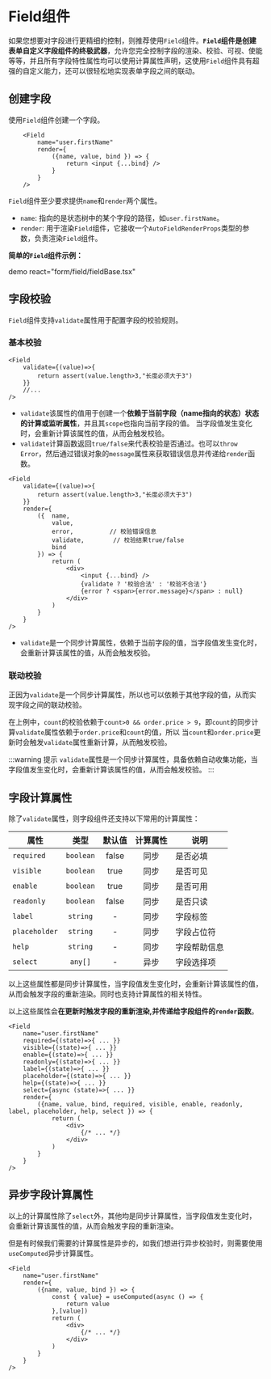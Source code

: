 # Field组件

如果您想要对字段进行更精细的控制，则推荐使用`Field`组件。**`Field`组件是创建表单自定义字段组件的终极武器**，允许您完全控制字段的渲染、校验、可视、使能等等，并且所有字段特性属性均可以使用计算属性声明，这使用`Field`组件具有超强的自定义能力，还可以很轻松地实现表单字段之间的联动。

## 创建字段

使用`Field`组件创建一个字段。

```tsx
    <Field  
        name="user.firstName" 
        render={
            ({name, value, bind }) => {
                return <input {...bind} />
            }
        }
    />
```

`Field`组件至少要求提供`name`和`render`两个属性。

- `name`: 指向的是状态树中的某个字段的路径，如`user.firstName`。
- `render`: 用于渲染`Field`组件，它接收一个`AutoFieldRenderProps`类型的参数，负责渲染`Field`组件。

**简单的`Field`组件示例：**

demo react="form/field/fieldBase.tsx" 


## 字段校验

`Field`组件支持`validate`属性用于配置字段的校验规则。

### 基本校验

```tsx
<Field
    validate={(value)=>{
        return assert(value.length>3,"长度必须大于3")
    }}
    //...
/>
```

- `validate`该属性的值用于创建一个**依赖于当前字段（name指向的状态）状态的计算或监听属性**，并且其`scope`也指向当前字段的值。
当字段值发生变化时，会重新计算该属性的值，从而会触发校验。
- `validate`计算函数返回`true/false`来代表校验是否通过。也可以`throw Error`，然后通过错误对象的`message`属性来获取错误信息并传递给`render`函数。
 

```tsx {8-9}
<Field
    validate={(value)=>{
        return assert(value.length>3,"长度必须大于3")
    }}
    render={
        ({  name, 
            value, 
            error,          // 校验错误信息
            validate,        // 校验结果true/false
            bind
        }) => {
            return (
                <div>
                    <input {...bind} />
                    {validate ? '校验合法' : '校验不合法'}
                    {error ? <span>{error.message}</span> : null}
                </div>
            )
        }
    }
/>
```

- `validate`是一个同步计算属性，依赖于当前字段的值，当字段值发生变化时，会重新计算该属性的值，从而会触发校验。

### 联动校验

正因为`validate`是一个同步计算属性，所以也可以依赖于其他字段的值，从而实现字段之间的联动校验。

<demo react="form/validate/linkageValidate.tsx" />

在上例中，`count`的校验依赖于`count>0 && order.price > 9`，即`count`的同步计算`validate`属性依赖于`order.price`和`count`的值，所以
当`count`和`order.price`更新时会触发`validate`属性重新计算，从而触发校验。

:::warning 提示
`validate`属性是一个同步计算属性，具备依赖自动收集功能，当字段值发生变化时，会重新计算该属性的值，从而会触发校验。
:::


## 字段计算属性

除了`validate`属性，则字段组件还支持以下常用的计算属性：

| 属性 | 类型 | 默认值 |计算属性 |  说明 |
| --- | :---: | :---: | :---: | --- |
| `required` | `boolean` | false | 同步 |  是否必填 |
| `visible` |  `boolean` | true | 同步 | 是否可见 |
| `enable` |  `boolean` | true | 同步 | 是否可用 |
| `readonly` |  `boolean` | false | 同步 | 是否只读 |
| `label` |  `string` | - |同步 | 字段标签 |
| `placeholder` |  `string` | - | 同步 | 字段占位符 |
| `help` |  `string` | - | 同步 | 字段帮助信息 |
| `select` | `any[]` | - | 异步 | 字段选择项 |

以上这些属性都是同步计算属性，当字段值发生变化时，会重新计算该属性的值，从而会触发字段的重新渲染。同时也支持计算属性的相关特性。

以上这些属性会**在更新时触发字段的重新渲染,并传递给字段组件的`render`函数**。

```tsx {3-10,12}
<Field
    name="user.firstName"
    required={(state)=>{ ... }}
    visible={(state)=>{ ... }}
    enable={(state)=>{ ... }}
    readonly={(state)=>{ ... }}
    label={(state)=>{ ... }}
    placeholder={(state)=>{ ... }}
    help={(state)=>{ ... }}
    select={async (state)=>{ ... }}
    render={
        ({name, value, bind, required, visible, enable, readonly, label, placeholder, help, select }) => {
            return (
                <div>
                    {/* ... */}
                </div>
            )
        }
    }
/>
```

## 异步字段计算属性

以上的计算属性除了`select`外，其他均是同步计算属性，当字段值发生变化时，会重新计算该属性的值，从而会触发字段的重新渲染。

但是有时候我们需要的计算属性是异步的，如我们想进行异步校验时，则需要使用`useComputed`异步计算属性。

 
```tsx  
<Field
    name="user.firstName" 
    render={
        ({name, value, bind }) => {
            const { value} = useComputed(async () => {
                return value
            },[value])
            return (
                <div>
                    {/* ... */}
                </div>
            )
        }
    }
/>
```

 <demo react="form/validate/fieldAsyncValid.tsx" />
